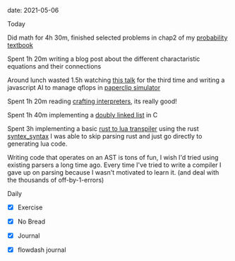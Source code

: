 date: 2021-05-06


Today

Did math for 4h 30m, finished selected problems in chap2 of my [probability textbook](http://probabilitybook.net/)

Spent 1h 20m writing a blog post about the different charactaristic equations and their connections

Around lunch wasted 1.5h watching [this talk](https://www.youtube.com/watch?v=ESXOAJRdcwQ) for the third time and writing a javascript AI to manage qflops in [paperclip simulator](https://www.decisionproblem.com/paperclips/index2.html)

Spent 1h 20m reading [crafting interpreters](https://craftinginterpreters.com/), its really good!

Spent 1h 40m implementing a [doubly linked list](https://github.com/UlisseMini/cs/blob/main/pointers/linked.c) in C

Spent 3h implementing a basic [rust to lua transpiler](https://github.com/UlisseMini/rua) using the rust [syntex_syntax](https://docs.rs/syntex_syntax) I was able to skip parsing rust and just go directly to generating lua code.

Writing code that operates on an AST is tons of fun, I wish I'd tried using existing parsers a long time ago. Every time I've tried to write a compiler I gave up on parsing because I wasn't motivated to learn it. (and deal with the thousands of off-by-1-errors)


Daily
- [x] Exercise
- [x] No Bread
- [x] Journal
- [x] flowdash journal

